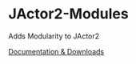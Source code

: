 # JActor2-Modules
Adds Modularity to JActor2

[Documentation & Downloads](http://laforge49.github.io/projects/JActor-Modules/index.html)
